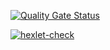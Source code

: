 [![Quality Gate Status](https://sonarcloud.io/api/project_badges/measure?project=Pentrick-star_frontend-project-112&metric=alert_status)](https://sonarcloud.io/summary/new_code?id=Pentrick-star_frontend-project-112)

[![hexlet-check](https://github.com/Pentrick-star/frontend-project-11/actions/workflows/hexlet-check.yml/badge.svg)](https://github.com/Pentrick-star/frontend-project-11/actions/workflows/hexlet-check.yml)